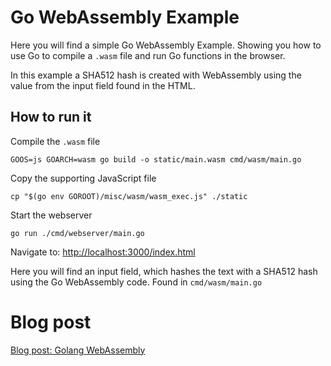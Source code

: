 # Go WebAssembly Example

Here you will find a simple Go WebAssembly Example. Showing you how to use Go to compile a `.wasm` file and run Go functions in the browser.

In this example a SHA512 hash is created with WebAssembly using the value from the input field found in the HTML.

## How to run it

Compile the `.wasm` file

```shell
GOOS=js GOARCH=wasm go build -o static/main.wasm cmd/wasm/main.go
```

Copy the supporting JavaScript file

```shell
cp "$(go env GOROOT)/misc/wasm/wasm_exec.js" ./static
```

Start the webserver

```shell
go run ./cmd/webserver/main.go
```

Navigate to: [http://localhost:3000/index.html](http://localhost:3000/index.html)

Here you will find an input field, which hashes the text with a SHA512 hash using the Go WebAssembly code. Found in `cmd/wasm/main.go`

# Blog post
[Blog post: Golang WebAssembly](https://tiborhercz.com/posts/golang-webassembly/)
